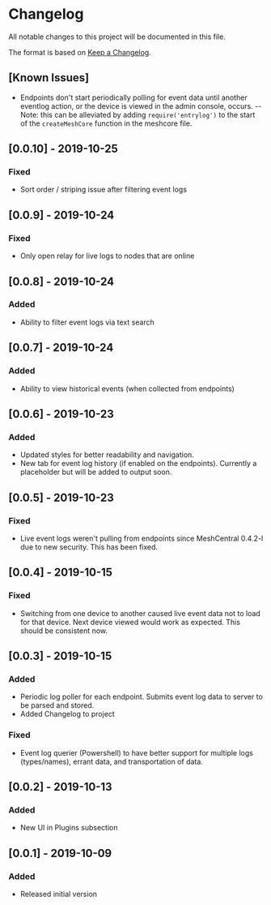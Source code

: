 # Changelog
All notable changes to this project will be documented in this file.

The format is based on [Keep a Changelog](https://keepachangelog.com/en/1.0.0/).

## [Known Issues]
- Endpoints don't start periodically polling for event data until another eventlog action, or the device is viewed in the admin console, occurs.
-- Note: this can be alleviated by adding `require('entrylog')` to the start of the `createMeshCore` function in the meshcore file.

## [0.0.10] - 2019-10-25
### Fixed
- Sort order / striping issue after filtering event logs

## [0.0.9] - 2019-10-24
### Fixed
- Only open relay for live logs to nodes that are online

## [0.0.8] - 2019-10-24
### Added
- Ability to filter event logs via text search

## [0.0.7] - 2019-10-24
### Added
- Ability to view historical events (when collected from endpoints)

## [0.0.6] - 2019-10-23
### Added
- Updated styles for better readability and navigation. 
- New tab for event log history (if enabled on the endpoints). Currently a placeholder but will be added to output soon.

## [0.0.5] - 2019-10-23
### Fixed
- Live event logs weren't pulling from endpoints since MeshCentral 0.4.2-l due to new security. This has been fixed.

## [0.0.4] - 2019-10-15
### Fixed
- Switching from one device to another caused live event data not to load for that device. Next device viewed would work as expected. This should be consistent now.

## [0.0.3] - 2019-10-15
### Added
- Periodic log poller for each endpoint. Submits event log data to server to be parsed and stored.
- Added Changelog to project

### Fixed
- Event log querier (Powershell) to have better support for multiple logs  (types/names), errant data, and transportation of data.

## [0.0.2] - 2019-10-13
### Added
- New UI in Plugins subsection

## [0.0.1] - 2019-10-09
### Added
- Released initial version
